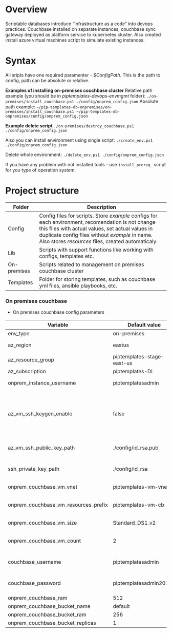 # Overview
Scriptable databases introduce “infrastructure as a code” into devops practices. Couchbase installed on separate instances, couchbase sync gateway deployed as platform service to kubernetes cluster. Also created install azure virtual machines script to simulate existing instances.

# Syntax
All sripts have one required paramenter - *$ConfigPath*. This is the path to config, path can be absolute or relative. 

**Examples of installing on-premises couchbase cluster**
Relative path example (you should be in *piptemplates-devops-envmgmt* folder):
`
./on-premises/install_couchbase.ps1 ./config/onprem_config.json
`
Absolute path example:
`
~/pip-templates-db-onpremises/on-premises/install_couchbase.ps1 ~/pip-templates-db-onpremises/config/onprem_config.json
`

**Example delete script**
`
./on-premises/destroy_couchbase.ps1 ./config/onprem_config.json
`

Also you can install environment using single script:
`
./create_env.ps1 ./config/onprem_config.json
`

Delete whole environment:
`
./delete_env.ps1 ./config/onprem_config.json
`

If you have any problem with not installed tools - use `install_prereq_` script for you type of operation system.

# Project structure
| Folder | Description |
|----|----|
| Config | Config files for scripts. Store *example* configs for each environment, recomendation is not change this files with actual values, set actual values in duplicate config files without *example* in name. Also stores *resources* files, created automaticaly. | 
| Lib | Scripts with support functions like working with configs, templates etc. |  
| On-premises | Scripts related to management on premises couchbase cluster | 
| Templates | Folder for storing templates, such as couchbase yml files, ansible playbooks, etc. | 


### On premises couchbase

* On premises couchbase config parameters

| Variable | Default value | Description |
|----|----|---|
| env_type | on-premises | Type of environment |
| az_region | eastus | Azure region where resources will be created |
| az_resource_group | piptemplates-stage-east-us | Azure resource group name |
| az_subscription | piptemplates-DI | Azure subscription name |
| onprem_instance_username | piptemplatesadmin | On premises instance username to ssh |
| az_vm_ssh_keygen_enable | false | Switch for creation new ssh keys. If set to *true* - then new ssh keys in home directory will be created, if set to *false* you should set *ssh_private_key_path* and *az_vm_ssh_public_key_path* |
| az_vm_ssh_public_key_path | ./config/id_rsa.pub | Path to id_rsa.pub wich will be used for azure virtual machines |
| ssh_private_key_path | ./config/id_rsa | Path to id_rsa wich will be used for azure virtual machines |
| onprem_couchbase_vm_vnet | piptemplates-vm-vnet | Azure virtual network name for couchbase cluster |
| onprem_couchbase_vm_resources_prefix | piptemplates-vm-cb | Azure resources name prefix for couchbase cluster |
| onprem_couchbase_vm_size | Standard_DS1_v2 | Azure virtual machines size for couchbase cluster |
| onprem_couchbase_vm_count | 2 | Azure virtual machines count for couchbase cluster |
| couchbase_username | piptemplatesadmin | Azure virtual machines username for couchbase cluster |
| couchbase_password | piptemplatesadmin2019# | Azure virtual machines password for couchbase cluster |
| onprem_couchbase_ram | 512 | Couchbase cluster ram size |
| onprem_couchbase_bucket_name | default | Couchbase bucket name |
| onprem_couchbase_bucket_ram | 256 | Couchbase bucket ram size |
| onprem_couchbase_bucket_replicas | 1 | Couchbase bucket replicas |
